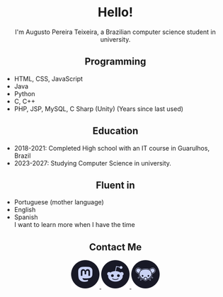 <h1 align="center">Hello!</h1>

<p align="center">I'm Augusto Pereira Teixeira, a Brazilian computer science student in university.</p>

<h2 align="center">Programming</h2>
<ul>
    <li>HTML, CSS, JavaScript</li>
    <li>Java</li>
    <li>Python</li>
    <li>C, C++</li>
    <li>PHP, JSP, MySQL, C Sharp (Unity) (Years since last used)</li>
</ul>

<h2 align="center">Education</h2>
<ul>
    <li>2018-2021: Completed High school with an IT course in Guarulhos, Brazil</li>
    <li>2023-2027: Studying Computer Science in university.</li>
</ul>
<h2 align="center">Fluent in</h2>
<ul>
    <li>Portuguese (mother language)</li>
    <li>English</li>
    <li>Spanish</li>
    I want to learn more when I have the time
</ul>

<h2 align="center"> Contact Me </h2>
<p align="center">
    <a href="https://mastodon.social/@augustotx">
        <img src="assets/social/macchiato_mastodon.svg" width="64" height="64" alt="Mastodon Logo"/>
    </a>
    <a href="https://reddit.com/u/AugustBrasilien">
        <img src="assets/social/macchiato_reddit.svg" width="64" height="64" alt="Reddit Logo"/>
    </a>
    <a href="https://lemmygrad.ml/u/augusto">
        <img src="assets/social/macchiato_lemmy.svg" width="64" height="64" alt="Lemmy Logo"/>
    </a>
</p>
